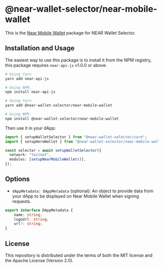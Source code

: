 # @near-wallet-selector/near-mobile-wallet

This is the [Near Mobile Wallet](https://nearmobile.app/) package for NEAR Wallet Selector.

## Installation and Usage

The easiest way to use this package is to install it from the NPM registry, this package requires `near-api-js` v1.0.0 or above:

```bash
# Using Yarn
yarn add near-api-js

# Using NPM.
npm install near-api-js
```

```bash
# Using Yarn
yarn add @near-wallet-selector/near-mobile-wallet

# Using NPM.
npm install @near-wallet-selector/near-mobile-wallet
```

Then use it in your dApp:

```ts
import { setupWalletSelector } from "@near-wallet-selector/core";
import { setupHereWallet } from "@near-wallet-selector/near-mobile-wallet";

const selector = await setupWalletSelector({
  network: "testnet",
  modules: [setupNearMobileWallet()],
});
```

## Options

- `dAppMetadata: DAppMetadata`  (optional): An object to provide data from your dApp to be displayed on Near Mobile Wallet when signing requests. 
```ts
export interface DAppMetadata {
    name: string;
    logoUrl: string;
    url?: string;
}
```

## License

This repository is distributed under the terms of both the MIT license and the Apache License (Version 2.0).
